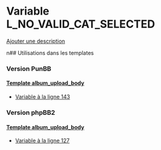 # Variable L_NO_VALID_CAT_SELECTED
[Ajouter une description](https://fa-tvars.appspot.com/L_NO_VALID_CAT_SELECTED)

n## Utilisations dans les templates

### Version PunBB

#### [Template album_upload_body](punbb/album_upload_body.md)
* [Variable à la ligne 143](../punbb/album_upload_body.tpl#L143)

### Version phpBB2

#### [Template album_upload_body](subsilver/album_upload_body.md)
* [Variable à la ligne 127](../subsilver/album_upload_body.tpl#L127)